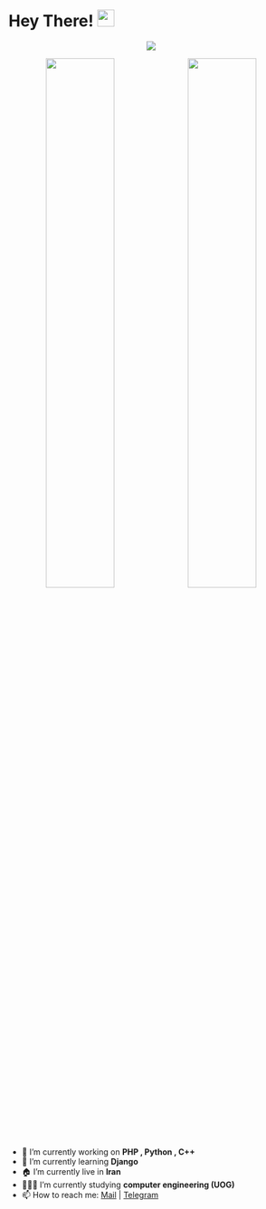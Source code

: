 # Hey There! <img src="https://raw.githubusercontent.com/MartinHeinz/MartinHeinz/master/wave.gif" width="30px">

<p align="center">
  <a href="https://t.me/LampStack"><img src="https://user-images.githubusercontent.com/77770753/117139498-f081c400-adc9-11eb-9aaf-f895a54ecc67.gif"></a>
</p>

<p align="center">
<img width="49%" src="https://github-readme-stats.vercel.app/api?username=LampStack&count_private=true&include_all_commits=true&show_icons=true&theme=tokyonight&custom_title=GitHub+Stats"/>
<img width="49%" src="https://github-readme-streak-stats.herokuapp.com?user=LampStack&theme=tokyonight"/>
</p>

- 🔭 I’m currently working on <b>PHP , Python , C++</b>
- 🌱 I’m currently learning <b>Django</b>
- 🏠 I’m currently live in <b>Iran</b>
- 👨🏻‍💻 I’m currently studying <b>computer engineering (UOG)</b>
- 📫 How to reach me:
<a href="mailto:xialop@outlook.com">Mail</a> | <a href="https://t.me/LampStack">Telegram</a>
